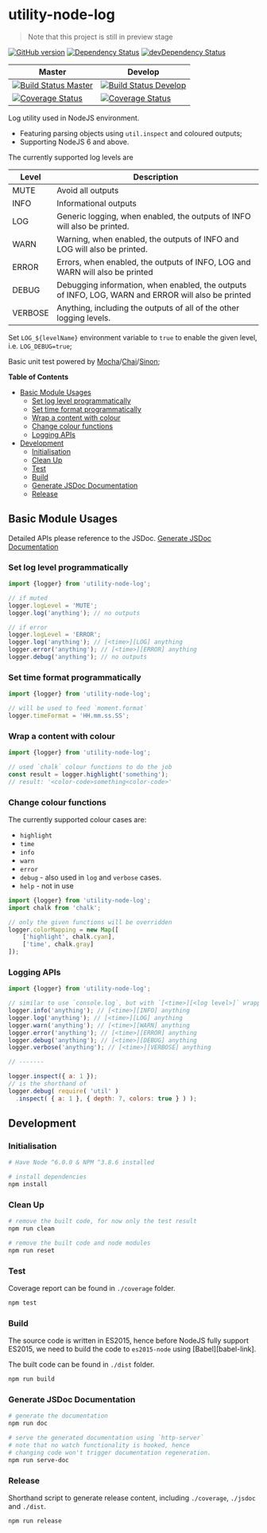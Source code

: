 # utility-node-log

> Note that this project is still in preview stage

[![GitHub version](https://badge.fury.io/gh/unknownmoon%2Futility-node-log.svg)](https://badge.fury.io/gh/unknownmoon%2Futility-node-log)
[![Dependency Status](https://david-dm.org/unknownmoon/utility-node-log.svg)](https://david-dm.org/unknownmoon/utility-node-log)
[![devDependency Status](https://david-dm.org/unknownmoon/utility-node-log/dev-status.svg)](https://david-dm.org/unknownmoon/utility-node-log#info=devDependencies)

| Master | Develop |
| ------ | ------- |
| [![Build Status Master](https://travis-ci.org/unknownmoon/utility-node-log.svg?branch=master)](https://travis-ci.org/unknownmoon/utility-node-log) | [![Build Status Develop](https://travis-ci.org/unknownmoon/utility-node-log.svg?branch=develop)](https://travis-ci.org/unknownmoon/utility-node-log) |
| [![Coverage Status](https://coveralls.io/repos/github/unknownmoon/utility-node-log/badge.svg?branch=master)](https://coveralls.io/github/unknownmoon/utility-node-log?branch=master) | [![Coverage Status](https://coveralls.io/repos/github/unknownmoon/utility-node-log/badge.svg?branch=develop)](https://coveralls.io/github/unknownmoon/utility-node-log?branch=develop) |

Log utility used in NodeJS environment.

- Featuring parsing objects using `util.inspect` and coloured outputs;
- Supporting NodeJS 6 and above.

The currently supported log levels are

| Level   | Description |
| ------- | ----------- |
| MUTE    | Avoid all outputs |
| INFO    | Informational outputs |
| LOG     | Generic logging, when enabled, the outputs of INFO will also be printed. |
| WARN    | Warning, when enabled, the outputs of INFO and LOG will also be printed. |
| ERROR   | Errors, when enabled, the outputs of INFO, LOG and WARN will also be printed |
| DEBUG   | Debugging information, when enabled, the outputs of INFO, LOG, WARN and ERROR will also be printed |
| VERBOSE | Anything, including the outputs of all of the other logging levels. |

Set `LOG_${levelName}` environment variable to `true` to enable the given level, i.e. `LOG_DEBUG=true`;

Basic unit test powered by [Mocha][mocha-link]/[Chai][chai-link]/[Sinon][sinon-link];

__Table of Contents__

<!-- MarkdownTOC -->

- [Basic Module Usages](#basic-module-usages)
    - [Set log level programmatically](#set-log-level-programmatically)
    - [Set time format programmatically](#set-time-format-programmatically)
    - [Wrap a content with colour](#wrap-a-content-with-colour)
    - [Change colour functions](#change-colour-functions)
    - [Logging APIs](#logging-apis)
- [Development](#development)
    - [Initialisation](#initialisation)
    - [Clean Up](#clean-up)
    - [Test](#test)
    - [Build](#build)
    - [Generate JSDoc Documentation](#generate-jsdoc-documentation)
    - [Release](#release)

<!-- /MarkdownTOC -->

<a name="basic-module-usages"></a>
## Basic Module Usages

Detailed APIs please reference to the JSDoc. [Generate JSDoc Documentation](#generate-jsdoc-documentation)

<a name="set-log-level-programmatically"></a>
### Set log level programmatically

```javascript
import {logger} from 'utility-node-log';

// if muted
logger.logLevel = 'MUTE';
logger.log('anything'); // no outputs

// if error
logger.logLevel = 'ERROR';
logger.log('anything'); // [<time>][LOG] anything
logger.error('anything'); // [<time>][ERROR] anything 
logger.debug('anything'); // no outputs
```

<a name="set-time-format-programmatically"></a>
### Set time format programmatically

```javascript
import {logger} from 'utility-node-log';

// will be used to feed `moment.format`
logger.timeFormat = 'HH.mm.ss.SS';
```

<a name="wrap-a-content-with-colour"></a>
### Wrap a content with colour

```javascript
import {logger} from 'utility-node-log';

// used `chalk` colour functions to do the job
const result = logger.highlight('something');
// result: '<color-code>something<color-code>'

```

<a name="change-colour-functions"></a>
### Change colour functions

The currently supported colour cases are:

- `highlight`
- `time`
- `info`
- `warn`
- `error`
- `debug` - also used in `log` and `verbose` cases.
- `help` - not in use

```javascript
import {logger} from 'utility-node-log';
import chalk from 'chalk';

// only the given functions will be overridden
logger.colorMapping = new Map([
    ['highlight', chalk.cyan],
    ['time', chalk.gray]
]);
```

<a name="logging-apis"></a>
### Logging APIs

```javascript
import {logger} from 'utility-node-log';

// similar to use `console.log`, but with `[<time>][<log level>]` wrapper and coloured.
logger.info('anything'); // [<time>][INFO] anything
logger.log('anything'); // [<time>][LOG] anything
logger.warn('anything'); // [<time>][WARN] anything
logger.error('anything'); // [<time>][ERROR] anything
logger.debug('anything'); // [<time>][DEBUG] anything
logger.verbose('anything'); // [<time>][VERBOSE] anything

// -------

logger.inspect({ a: 1 }); 
// is the shorthand of
logger.debug( require( 'util' )
  .inspect( { a: 1 }, { depth: 7, colors: true } ) );

```

<a name="development"></a>
## Development

<a name="initialisation"></a>
### Initialisation

```bash
# Have Node ^6.0.0 & NPM ^3.8.6 installed

# install dependencies
npm install
```

<a name="clean-up"></a>
### Clean Up

```bash
# remove the built code, for now only the test result 
npm run clean

# remove the built code and node modules
npm run reset
```

<a name="test"></a>
### Test

Coverage report can be found in `./coverage` folder.

```bash
npm test
```

<a name="build"></a>
### Build

The source code is written in ES2015, hence before NodeJS fully support ES2015, we need to build the code to `es2015-node` using [Babel][babel-link].

The built code can be found in `./dist` folder. 

```bash
npm run build
```

<a name="generate-jsdoc-documentation"></a>
### Generate JSDoc Documentation

```bash
# generate the documentation
npm run doc

# serve the generated documentation using `http-server`
# note that no watch functionality is hooked, hence
# changing code won't trigger documentation regeneration.
npm run serve-doc
```

<a name="release"></a>
### Release

Shorthand script to generate release content, including `./coverage`, `./jsdoc` and `./dist`.

```bash
npm run release
```

<!-- links -->
[mocha-link]: http://mochajs.org/
[chai-link]: http://chaijs.com/ 
[sinon-link]: http://sinonjs.org/


